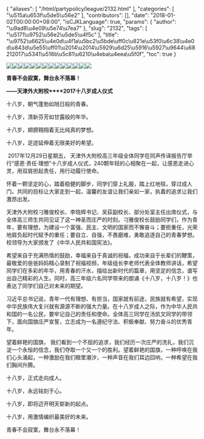{
    "aliases": [
        "/html/partypolicy/league/2132.html"
    ],
    "categories": [
        "\u515a\u653f\u5de5\u56e2"
    ],
    "contributors": [],
    "date": "2018-01-02T00:00:00+08:00",
    "isCJKLanguage": true,
    "params": {
        "author": "\u9ad8\u4e09\u5e74\u7ea7"
    },
    "slug": "2132",
    "tags": [
        "\u5171\u9752\u56e2\u5de5\u4f5c"
    ],
    "title": "\u9752\u6625\u4e0d\u4f1a\u5bc2\u5bde\uff0c\u821e\u53f0\u6c38\u4e0d\u843d\u5e55\uff01\u2014\u2014\u5929\u6d25\u5916\u5927\u9644\u68212017\u5341\u516b\u5c81\u6210\u4eba\u4eea\u5f0f",
    "toc": true
}

![](http://tfls.tj.edu.cn/images/180102/7-1P102105SY18.jpg)![](http://tfls.tj.edu.cn/images/180102/7-1P102105S94D.jpg)![](http://tfls.tj.edu.cn/images/180102/7-1P102105S94Q.jpg)![](http://tfls.tj.edu.cn/images/180102/7-1P102105T0352.jpg)![](http://tfls.tj.edu.cn/images/180102/7-1P102105T0911.jpg)![](http://tfls.tj.edu.cn/images/180102/7-1P102105T1I4.jpg)![](http://tfls.tj.edu.cn/images/180102/7-1P102105T1A3.jpg)![](http://tfls.tj.edu.cn/images/180102/7-1P102105T2Q8.jpg)![](http://tfls.tj.edu.cn/images/180102/7-1P102105T2430.jpg)![](http://tfls.tj.edu.cn/images/180102/7-1P102105T3149.jpg)![](http://tfls.tj.edu.cn/images/180102/7-1P102105T3Z1.jpg)![](http://tfls.tj.edu.cn/images/180102/7-1P102105T5K3.jpg)![](http://tfls.tj.edu.cn/images/180102/7-1P102105T52K.jpg)![](http://tfls.tj.edu.cn/images/180102/7-1P102105T6294.jpg)







**青春不会寂寞，舞台永不落幕！**




**——天津外大附校****2017十八岁成人仪式**









十八岁，朝气蓬勃如旭日般的青春。




十八岁，清新芬芳如甘露般的年华。




十八岁，翅膀翱翔着无比纯真的梦想。




十八岁，足迹延伸着无限美好的希望。




 2017年12月29日星期五， 天津外大附校高三年级全体同学在同声传译报告厅举行“感恩·责任·理想”十八岁成人仪式，240颗年轻的心相聚在一起，让感恩走进心灵，用双肩担起责任，用行动履行使命。  




怀着一颗坚定的心，踏着稳健的脚步，同学们穿上礼服，踏上红地毯，穿过成人门。共同的目标让大家走到一起，温馨的友谊让我们亲如一家，执着的追求让我们激昂出发。




天津外大附校刁雅俊校长、李晓辉书记、吴荻副校长、部分处室主任出席仪式，与全体高三师生共同见证了这一神圣而庄严的时刻。刁雅俊校长鼓励同学们，作为青年，要有理想，为建设一个富强、民主、文明的国家而不懈奋斗；要担重任，光荣地肩负起时代赋予的重任；要自立、自强，不畏磨难，勇敢追逐自己的青春梦想。校领导为大家颁发了《中华人民共和国宪法》。




希望来自于充满热情的鼓励，幸福来自于真诚的祝福，成功来自于长辈们的鞭策，最敬爱的爸爸妈妈精心录制了祝福视频，年级组长李老师代表全体教师讲话，希望同学们在多彩的年华，用青春的汗水，描绘出新时代的篇章，用坚定的信念，谱写出自己精彩的人生。同时，高三年级六名同学带来的朗诵《十八岁，十八岁！》也表达了同学们自己对未来的期望。




习近平总书记说，青年一代有理想、有担当，国家就有前途，民族就有希望，实现中华民族伟大复兴就有源源不断的强大力量。在十八岁成人之际，作为中华人民共和国的一名公民，要牢记自己的责任和使命。全体高三同学在汤凯文同学的带领下，面向国旗庄严宣誓，立志成为一名遵纪守法、积极奉献、努力奋斗的优秀青年。




望着鲜艳的国旗， 我们看到一个不屈的追求，我们经历一次庄严的洗礼，我们沉淀一个永恒的信念，我们夺取一个又一个的胜利。望着鲜艳的国旗，一种呼唤在我们心头涌起，一种激励在我们眼里潮汐，一种声音在我们耳边回响，一种希望在我们胸间升腾。




十八岁，正式走向成人。




十八岁，永远铭刻于心。




十八岁，即将迈开明天崭新的起点。




十八岁，用激情编织最美好的未来。




青春不会寂寞，舞台永不落幕！




  



